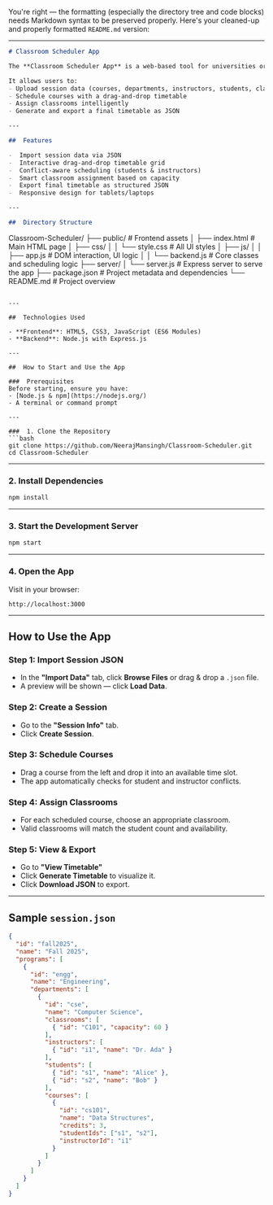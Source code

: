 You're right — the formatting (especially the directory tree and code blocks) needs Markdown syntax to be preserved properly. Here's your cleaned-up and properly formatted `README.md` version:

---

```markdown
# Classroom Scheduler App

The **Classroom Scheduler App** is a web-based tool for universities or institutions to manage and visualize the scheduling of courses, instructors, students, and classrooms in an interactive way.

It allows users to:
- Upload session data (courses, departments, instructors, students, classrooms)
- Schedule courses with a drag-and-drop timetable
- Assign classrooms intelligently
- Generate and export a final timetable as JSON

---

##  Features

-  Import session data via JSON
-  Interactive drag-and-drop timetable grid
-  Conflict-aware scheduling (students & instructors)
-  Smart classroom assignment based on capacity
-  Export final timetable as structured JSON
-  Responsive design for tablets/laptops

---

##  Directory Structure

```

Classroom-Scheduler/
├── public/                  # Frontend assets
│   ├── index.html           # Main HTML page
│   ├── css/
│   │   └── style.css        # All UI styles
│   ├── js/
│   │   ├── app.js           # DOM interaction, UI logic
│   │   └── backend.js       # Core classes and scheduling logic
├── server/
│   └── server.js            # Express server to serve the app
├── package.json             # Project metadata and dependencies
└── README.md                # Project overview

````

---

##  Technologies Used

- **Frontend**: HTML5, CSS3, JavaScript (ES6 Modules)
- **Backend**: Node.js with Express.js

---

##  How to Start and Use the App

###  Prerequisites
Before starting, ensure you have:
- [Node.js & npm](https://nodejs.org/)
- A terminal or command prompt

---

###  1. Clone the Repository
```bash
git clone https://github.com/NeerajMansingh/Classroom-Scheduler.git
cd Classroom-Scheduler
````

---

###  2. Install Dependencies

```bash
npm install
```

---

### 3. Start the Development Server

```bash
npm start
```

---

### 4. Open the App

Visit in your browser:

```
http://localhost:3000
```

---

##  How to Use the App

###  Step 1: Import Session JSON

* In the **"Import Data"** tab, click **Browse Files** or drag & drop a `.json` file.
* A preview will be shown — click **Load Data**.

###  Step 2: Create a Session

* Go to the **"Session Info"** tab.
* Click **Create Session**.

###  Step 3: Schedule Courses

* Drag a course from the left and drop it into an available time slot.
* The app automatically checks for student and instructor conflicts.

###  Step 4: Assign Classrooms

* For each scheduled course, choose an appropriate classroom.
* Valid classrooms will match the student count and availability.

###  Step 5: View & Export

* Go to **"View Timetable"**
* Click **Generate Timetable** to visualize it.
* Click **Download JSON** to export.

---

##  Sample `session.json`

```json
{
  "id": "fall2025",
  "name": "Fall 2025",
  "programs": [
    {
      "id": "engg",
      "name": "Engineering",
      "departments": [
        {
          "id": "cse",
          "name": "Computer Science",
          "classrooms": [
            { "id": "C101", "capacity": 60 }
          ],
          "instructors": [
            { "id": "i1", "name": "Dr. Ada" }
          ],
          "students": [
            { "id": "s1", "name": "Alice" },
            { "id": "s2", "name": "Bob" }
          ],
          "courses": [
            {
              "id": "cs101",
              "name": "Data Structures",
              "credits": 3,
              "studentIds": ["s1", "s2"],
              "instructorId": "i1"
            }
          ]
        }
      ]
    }
  ]
}
```
